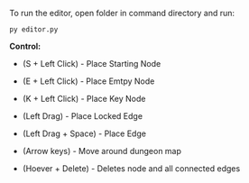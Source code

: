 To run the editor, open folder in command directory and run:

```
py editor.py
```

__**Control:**__

- (S + Left Click) - Place Starting Node
- (E + Left Click) - Place Emtpy Node 
- (K + Left Click) - Place Key Node

- (Left Drag) - Place Locked Edge
- (Left Drag + Space) - Place Edge 

- (Arrow keys) - Move around dungeon map
- (Hoever + Delete) - Deletes node and all connected edges
